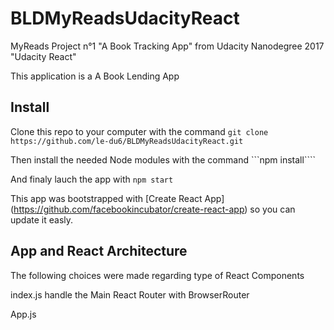 # BLDMyReadsUdacityReact
MyReads Project n°1 "A Book Tracking App" from Udacity Nanodegree 2017 "Udacity React"

This application is a A Book Lending App

## Install
Clone this repo to your computer with the command
```git clone https://github.com/le-du6/BLDMyReadsUdacityReact.git```

Then install the needed Node modules with the command
```npm install````

And finaly lauch the app with
```npm start```

This app was bootstrapped with [Create React App] (https://github.com/facebookincubator/create-react-app) so you can update it easly.

## App and React Architecture
The following choices were made regarding type of React Components

index.js
handle the Main React Router with BrowserRouter

App.js

